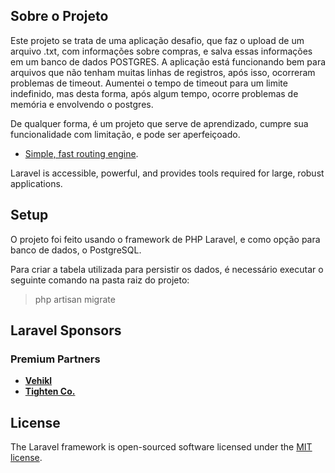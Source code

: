 ## Sobre o Projeto

Este projeto se trata de uma aplicação desafio, que faz o upload de um arquivo .txt, com informações sobre compras, e salva essas informações em um banco de dados POSTGRES. A aplicação está funcionando bem para arquivos que não tenham muitas linhas de registros, após isso, ocorreram problemas de timeout. Aumentei o tempo de timeout para um limite indefinido, mas desta forma, após algum tempo, ocorre problemas de memória e envolvendo o postgres.

De qualquer forma, é um projeto que serve de aprendizado, cumpre sua funcionalidade com limitação, e pode ser aperfeiçoado.

- [Simple, fast routing engine](https://laravel.com/docs/routing).

Laravel is accessible, powerful, and provides tools required for large, robust applications.

## Setup

O projeto foi feito usando o framework de PHP Laravel, e como opção para banco de dados, o PostgreSQL.

Para criar a tabela utilizada para persistir os dados, é necessário executar o seguinte comando na pasta raiz do projeto:

> php artisan migrate

## Laravel Sponsors


### Premium Partners

- **[Vehikl](https://vehikl.com/)**
- **[Tighten Co.](https://tighten.co)**

## License

The Laravel framework is open-sourced software licensed under the [MIT license](https://opensource.org/licenses/MIT).
